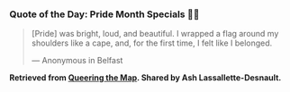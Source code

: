 ### Quote of the Day: Pride Month Specials 🏳️‍🌈

> \[Pride\] was bright, loud, and beautiful. I wrapped a flag around my shoulders like a cape, and, for the first time, I felt like I belonged.
>
> — Anonymous in Belfast

**Retrieved from [Queering the Map](https://www.queeringthemap.com/). Shared by Ash Lassallette-Desnault.**